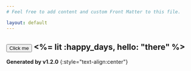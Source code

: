 ```yaml
---
# Feel free to add content and custom Front Matter to this file.

layout: default
---
```



<button onClick='handleGameStart()'>Click me</button>
<%= lit :happy_days, hello: "there" %>
----

**Generated by v1.2.0**
{:style="text-align:center"}

